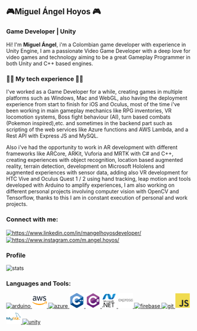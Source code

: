 <h2> 🎮Miguel Ángel Hoyos 🎮 </h2>

<h3>  Game Developer | Unity </h3>
 
 Hi! I'm **Miguel Ángel**, i'm a Colombian game developer with experience in Unity Engine, I am a passionate Video Game Developer with a deep love for video games and technology aiming to be a great Gameplay Programmer in both Unity and C++ based engines.
 

<h3> 🧑‍💼 My tech experience 🧑‍💼</h3>

I've worked as a Game Developer for a while, creating games in multiple platforms such as Windows, Mac and WebGL, also having the deployment experience from start to finish for iOS and Oculus, most of the time i've been working in main gameplay mechanics like RPG inventories, VR locomotion systems, Boss fight behaviour (AI), turn based combats (Pokemon inspired),etc. and sometimes in the backend part such as scripting of the web services like Azure functions and AWS Lambda, and a Rest API with Express JS and MySQL.

Also i've had the opportunity to work in AR development with different frameworks like ARCore, ARKit, Vuforia and MRTK with C# and C++, creating experiences with object recognition, location based augmented reality, terrain detection, development on Microsoft Hololens and augmented experiences with sensor data, adding also VR development for HTC Vive and Oculus Quest 1 / 2 using hand tracking, leap motion and tools developed with Arduino to amplify experiences, I am also working on different personal projects involving computer vision with OpenCV and Tensorflow, thanks to this I am in constant execution of personal and work projects. 

<h3 align="left">Connect with me:</h3>
<p align="left">
<a href="https://linkedin.com/in/https://www.linkedin.com/in/mangelhoyosdeveloper/" target="blank"><img align="center" src="https://raw.githubusercontent.com/rahuldkjain/github-profile-readme-generator/master/src/images/icons/Social/linked-in-alt.svg" alt="https://www.linkedin.com/in/mangelhoyosdeveloper/" height="30" width="40" /></a>
<a href="https://instagram.com/https://www.instagram.com/m.angel.hoyos/" target="blank"><img align="center" src="https://raw.githubusercontent.com/rahuldkjain/github-profile-readme-generator/master/src/images/icons/Social/instagram.svg" alt="https://www.instagram.com/m.angel.hoyos/" height="30" width="40" /></a>
</p>

<h3> Profile</h3>

![stats](https://github-readme-stats.vercel.app/api?username=mangelhoyos&include_all_commits=true&show_icons=true&count_private=true&disable_animations=true&theme=tokyonight&hide=stars,contribs)

<h3 align="left">Languages and Tools:</h3>
<p align="left"> <a href="https://www.arduino.cc/" target="_blank" rel="noreferrer"> <img src="https://cdn.worldvectorlogo.com/logos/arduino-1.svg" alt="arduino" width="40" height="40"/> </a> <a href="https://aws.amazon.com" target="_blank" rel="noreferrer"> <img src="https://raw.githubusercontent.com/devicons/devicon/master/icons/amazonwebservices/amazonwebservices-original-wordmark.svg" alt="aws" width="40" height="40"/> </a> <a href="https://azure.microsoft.com/en-in/" target="_blank" rel="noreferrer"> <img src="https://www.vectorlogo.zone/logos/microsoft_azure/microsoft_azure-icon.svg" alt="azure" width="40" height="40"/> </a> <a href="https://www.w3schools.com/cpp/" target="_blank" rel="noreferrer"> <img src="https://raw.githubusercontent.com/devicons/devicon/master/icons/cplusplus/cplusplus-original.svg" alt="cplusplus" width="40" height="40"/> </a> <a href="https://www.w3schools.com/cs/" target="_blank" rel="noreferrer"> <img src="https://raw.githubusercontent.com/devicons/devicon/master/icons/csharp/csharp-original.svg" alt="csharp" width="40" height="40"/> </a> <a href="https://dotnet.microsoft.com/" target="_blank" rel="noreferrer"> <img src="https://raw.githubusercontent.com/devicons/devicon/master/icons/dot-net/dot-net-original-wordmark.svg" alt="dotnet" width="40" height="40"/> </a> <a href="https://expressjs.com" target="_blank" rel="noreferrer"> <img src="https://raw.githubusercontent.com/devicons/devicon/master/icons/express/express-original-wordmark.svg" alt="express" width="40" height="40"/> </a> <a href="https://firebase.google.com/" target="_blank" rel="noreferrer"> <img src="https://www.vectorlogo.zone/logos/firebase/firebase-icon.svg" alt="firebase" width="40" height="40"/> </a> <a href="https://git-scm.com/" target="_blank" rel="noreferrer"> <img src="https://www.vectorlogo.zone/logos/git-scm/git-scm-icon.svg" alt="git" width="40" height="40"/> </a> <a href="https://developer.mozilla.org/en-US/docs/Web/JavaScript" target="_blank" rel="noreferrer"> <img src="https://raw.githubusercontent.com/devicons/devicon/master/icons/javascript/javascript-original.svg" alt="javascript" width="40" height="40"/> </a> <a href="https://www.mysql.com/" target="_blank" rel="noreferrer"> <img src="https://raw.githubusercontent.com/devicons/devicon/master/icons/mysql/mysql-original-wordmark.svg" alt="mysql" width="40" height="40"/> </a> <a href="https://unity.com/" target="_blank" rel="noreferrer"> <img src="https://www.vectorlogo.zone/logos/unity3d/unity3d-icon.svg" alt="unity" width="40" height="40"/> </a> </p>

